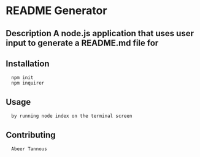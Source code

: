# README Generator
 
  ## Description  A node.js application that uses user input  to generate a README.md file for 


  ## Installation 

      npm init
      npm inquirer

  ## Usage 

      by running node index on the terminal screen

  ## Contributing 

      Abeer Tannous
  

